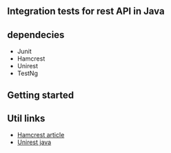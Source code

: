 ## Integration tests for rest API in Java

## dependecies

- Junit
- Hamcrest
- Unirest
- TestNg

## Getting started
   

## Util links
- [Hamcrest article](http://www.vogella.com/tutorials/Hamcrest/article.html)
- [Unirest java](http://unirest.io/java.html)